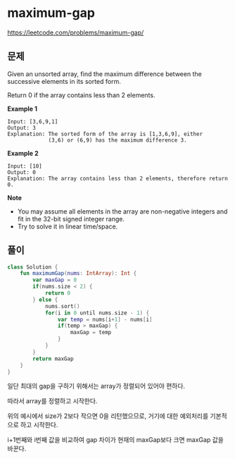 # maximum-gap
https://leetcode.com/problems/maximum-gap/

## 문제

Given an unsorted array, find the maximum difference between the successive elements in its sorted form.


Return 0 if the array contains less than 2 elements.


**Example 1**

```
Input: [3,6,9,1]
Output: 3
Explanation: The sorted form of the array is [1,3,6,9], either
             (3,6) or (6,9) has the maximum difference 3.
```

**Example 2**

```
Input: [10]
Output: 0
Explanation: The array contains less than 2 elements, therefore return 0.
```

**Note**

* You may assume all elements in the array are non-negative integers and fit in the 32-bit signed integer range.
* Try to solve it in linear time/space.


## 풀이

```kotlin
class Solution {
    fun maximumGap(nums: IntArray): Int {
        var maxGap = 0
        if(nums.size < 2) {
            return 0
        } else {
            nums.sort()
            for(i in 0 until nums.size - 1) {
                var temp = nums[i+1] - nums[i]
                if(temp > maxGap) {
                    maxGap = temp
                }
            }
        }
        return maxGap
    }
}
```

일단 최대의 gap을 구하기 위해서는 array가 정렬되어 있어야 편하다.


따라서 array를 정렬하고 시작한다. 


위의 예시에서 size가 2보다 작으면 0을 리턴했으므로, 거기에 대한 예외처리를 기본적으로 하고 시작한다.


i+1번째와 i번째 값을  비교하여 gap 차이가 현재의 maxGap보다 크면 maxGap 값을 바꾼다.
